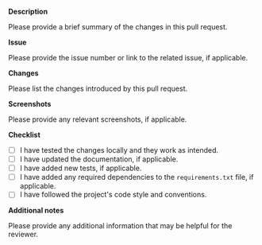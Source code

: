 **Description**

Please provide a brief summary of the changes in this pull request.

**Issue**

Please provide the issue number or link to the related issue, if applicable.

**Changes**

Please list the changes introduced by this pull request.

**Screenshots**

Please provide any relevant screenshots, if applicable.

**Checklist**

- [ ] I have tested the changes locally and they work as intended.
- [ ] I have updated the documentation, if applicable.
- [ ] I have added new tests, if applicable.
- [ ] I have added any required dependencies to the `requirements.txt` file, if applicable.
- [ ] I have followed the project's code style and conventions.

**Additional notes**

Please provide any additional information that may be helpful for the reviewer.
